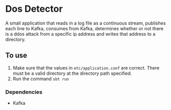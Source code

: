 # Dos Detector
A small application that reads in a log file as a continuous stream, publishes each line to Kafka, consumes from Kafka, determines whether or not there is a ddos attack from a specific ip address and writes that address to a directory.


## To use
1. Make sure that the values in `etc/application.conf` are correct. There must be a valid directory at the directory path specified.
2. Run the command  `sbt run`

### Dependencies
- Kafka